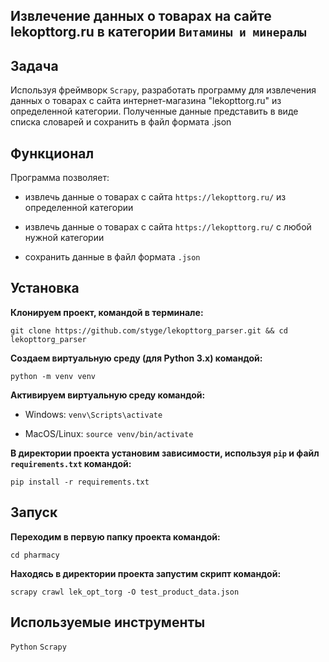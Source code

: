 ## Извлечение данных о товарах на сайте lekopttorg.ru в категории `Витамины и минералы`

## Задача
Используя фреймворк `Scrapy`, разработать программу для извлечения данных о товарах с сайта интернет-магазина "lekopttorg.ru" из определенной категории. Полученные данные представить в виде списка словарей и сохранить в файл формата .json

## Функционал
Программа позволяет:

- извлечь данные о товарах с сайта `https://lekopttorg.ru/` из определенной категории

- извлечь данные о товарах с сайта `https://lekopttorg.ru/` с любой нужной категории

- сохранить данные в файл формата `.json`

## Установка

**Клонируем проект, командой в терминале:**

`git clone https://github.com/styge/lekopttorg_parser.git && cd lekopttorg_parser`

**Создаем виртуальную среду (для Python 3.x) командой:**

`python -m venv venv`

**Активируем виртуальную среду командой:**
- Windows:
`venv\Scripts\activate`

- MacOS/Linux:
`source venv/bin/activate`

**В директории проекта установим зависимости, используя `pip` и файл `requirements.txt` командой:**

`pip install -r requirements.txt`

## Запуск
**Переходим в первую папку проекта командой:**

`cd pharmacy`

**Находясь в директории проекта запустим скрипт командой:**

`scrapy crawl lek_opt_torg -O test_product_data.json`


## Используемые инструменты

`Python` `Scrapy`

